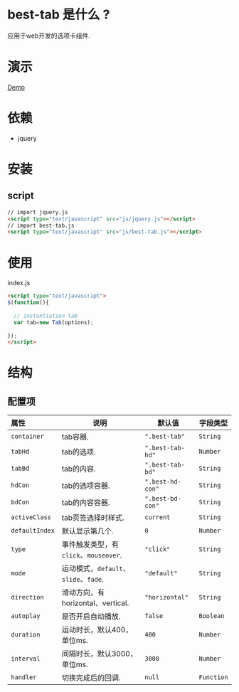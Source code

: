 # best-tab 是什么 ?
应用于web开发的选项卡组件.
# 演示
[Demo](https://chenyangdamon.github.io/best-tab/dist/)
# 依赖 
- jquery
# 安装
## script
```html
// import jquery.js
<script type="text/javascript" src="js/jquery.js"></script>
// import best-tab.js
<script type="text/javascript" src="js/best-tab.js"></script>
```
# 使用
index.js
```html
<script type="text/javascript">
$(function(){
  
  // instantiation tab
  var tab=new Tab(options);
  
});
</script>
```
# 结构
## 配置项
|属性|说明|默认值|字段类型|
|:---|---|---|---|
| `container`|tab容器.|`".best-tab"`|`String`|
| `tabHd`|tab的选项.|`".best-tab-hd"`|`Number`|
| `tabBd`|tab的内容.|`".best-tab-bd"`|`String`|
| `hdCon`|tab的选项容器.|`".best-hd-con"`|`String`|
| `bdCon`|tab的内容容器.|`".best-bd-con"`|`String`|
| `activeClass`|tab页签选择时样式.|`current`|`String`|
| `defaultIndex`|默认显示第几个.|`0`|`Number`|
| `type`|事件触发类型，有`click`、`mouseover`.|`"click"`|`String`|
| `mode`|运动模式，`default`、`slide`、`fade`.|`"default"`|`String`|
| `direction`|滑动方向，有horizontal、vertical.|`"horizontal"`|`String`|
| `autoplay`|是否开启自动播放.|`false`|`Boolean`|
| `duration`|运动时长，默认400，单位ms.|`400`|`Number`|
| `interval`|间隔时长，默认3000，单位ms.|`3000`|`Number`|
| `handler`|切换完成后的回调.|`null`|`Function`|

